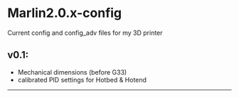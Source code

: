 # Marlin2.0.x-config
Current config and config_adv files for my 3D printer

## v0.1:
* Mechanical dimensions (before G33)
* calibrated PID settings for Hotbed & Hotend
***
